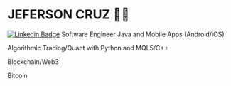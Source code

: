 # JEFERSON CRUZ :man_technologist:

[![Linkedin Badge](https://img.shields.io/badge/-LinkedIn-blue?style=flat-square&logo=Linkedin&logoColor=white&link=https://www.linkedin.com/in/rebeccamanzi/)](https://www.linkedin.com/in/jeferson-cruz-4b4abb35/)
Software Engineer Java and Mobile Apps (Android/iOS)

Algorithmic Trading/Quant with Python and MQL5/C++

Blockchain/Web3

₿itcoin
